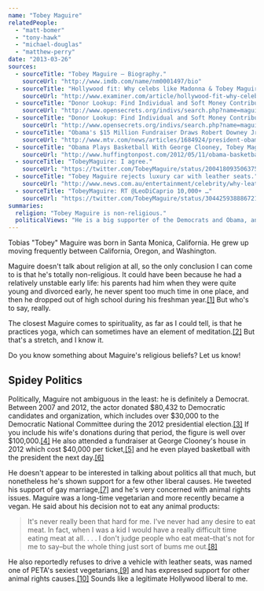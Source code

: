 ```yaml
---
name: "Tobey Maguire"
relatedPeople:
  - "matt-bomer"
  - "tony-hawk"
  - "michael-douglas"
  - "matthew-perry"
date: "2013-03-26"
sources:
  - sourceTitle: "Tobey Maguire – Biography."
    sourceUrl: "http://www.imdb.com/name/nm0001497/bio"
  - sourceTitle: "Hollywood fit: Why celebs like Madonna & Tobey Maguire love yoga."
    sourceUrl: "http://www.examiner.com/article/hollywood-fit-why-celebs-like-madonna-tobey-maguire-love-yoga"
  - sourceTitle: "Donor Lookup: Find Individual and Soft Money Contributors."
    sourceUrl: "http://www.opensecrets.org/indivs/search.php?name=maguire%2C+tobey&state=CA&zip=&employ=&cand=&c2012=Y&c2010=Y&c2008=Y&sort=N&capcode=mvjxb&submit=Submit+your+Donor+Query"
  - sourceTitle: "Donor Lookup: Find Individual and Soft Money Contributors."
    sourceUrl: "http://www.opensecrets.org/indivs/search.php?name=maguire%2C+jennifer&state=CA&zip=&employ=&cand=&c2012=Y&c2010=Y&c2008=Y&sort=N&capcode=yyms9&submit=Submit+your+Donor+Query"
  - sourceTitle: "Obama's $15 Million Fundraiser Draws Robert Downey Jr., Tobey Maguire."
    sourceUrl: "http://www.mtv.com/news/articles/1684924/president-obama-robert-downey-jr-fundraiser.jhtml"
  - sourceTitle: "Obama Plays Basketball With George Clooney, Tobey Maguire."
    sourceUrl: "http://www.huffingtonpost.com/2012/05/11/obama-basketball-george-clooney-tobey-maguire_n_1509945.html"
  - sourceTitle: "TobeyMaguire: I agree."
    sourceUrl: "https://twitter.com/TobeyMaguire/status/200418093506375680"
  - sourceTitle: "Tobey Maguire rejects luxury car with leather seats."
    sourceUrl: "http://www.news.com.au/entertainment/celebrity/why-leather-seats-in-his-luxury-car-made-tobey-maguires-skin-crawl/story-fn907478-1226164480346"
  - sourceTitle: "TobeyMaguire: RT @LeoDiCaprio 10,000+ …"
    sourceUrl: "https://twitter.com/TobeyMaguire/status/304425938886721536"
summaries:
  religion: "Tobey Maguire is non-religious."
  politicalViews: "He is a big supporter of the Democrats and Obama, and supports animal rights issues."
---
```


Tobias "Tobey" Maguire was born in Santa Monica, California. He grew up moving frequently between California, Oregon, and Washington.

Maguire doesn't talk about religion at all, so the only conclusion I can come to is that he's totally non-religious. It could have been because he had a relatively unstable early life: his parents had him when they were quite young and divorced early, he never spent too much time in one place, and then he dropped out of high school during his freshman year.<a class="source-citation" href="#http%3A%2F%2Fwww.imdb.com%2Fname%2Fnm0001497%2Fbio" title="Tobey Maguire – Biography.">[1]</a> But who's to say, really.

The closest Maguire comes to spirituality, as far as I could tell, is that he practices yoga, which can sometimes have an element of meditation.<a class="source-citation" href="#http%3A%2F%2Fwww.examiner.com%2Farticle%2Fhollywood-fit-why-celebs-like-madonna-tobey-maguire-love-yoga" title="Hollywood fit: Why celebs like Madonna &amp; Tobey Maguire love yoga.">[2]</a> But that's a stretch, and I know it.

Do you know something about Maguire's religious beliefs? Let us know!


## Spidey Politics

Politically, Maguire not ambiguous in the least: he is definitely a Democrat. Between 2007 and 2012, the actor donated $80,432 to Democratic candidates and organization, which includes over $30,000 to the Democratic National Committee during the 2012 presidential election.<a class="source-citation" href="#http%3A%2F%2Fwww.opensecrets.org%2Findivs%2Fsearch.php%3Fname%3Dmaguire%252C%2Btobey%26state%3DCA%26zip%3D%26employ%3D%26cand%3D%26c2012%3DY%26c2010%3DY%26c2008%3DY%26sort%3DN%26capcode%3Dmvjxb%26submit%3DSubmit%2Byour%2BDonor%2BQuery" title="Donor Lookup: Find Individual and Soft Money Contributors.">[3]</a> If you include his wife's donations during that period, the figure is well over $100,000.<a class="source-citation" href="#http%3A%2F%2Fwww.opensecrets.org%2Findivs%2Fsearch.php%3Fname%3Dmaguire%252C%2Bjennifer%26state%3DCA%26zip%3D%26employ%3D%26cand%3D%26c2012%3DY%26c2010%3DY%26c2008%3DY%26sort%3DN%26capcode%3Dyyms9%26submit%3DSubmit%2Byour%2BDonor%2BQuery" title="Donor Lookup: Find Individual and Soft Money Contributors.">[4]</a> He also attended a fundraiser at George Clooney's house in 2012 which cost $40,000 per ticket,<a class="source-citation" href="#http%3A%2F%2Fwww.mtv.com%2Fnews%2Farticles%2F1684924%2Fpresident-obama-robert-downey-jr-fundraiser.jhtml" title="Obama&apos;s $15 Million Fundraiser Draws Robert Downey Jr., Tobey Maguire.">[5]</a> and he even played basketball with the president the next day.<a class="source-citation" href="#http%3A%2F%2Fwww.huffingtonpost.com%2F2012%2F05%2F11%2Fobama-basketball-george-clooney-tobey-maguire_n_1509945.html" title="Obama Plays Basketball With George Clooney, Tobey Maguire.">[6]</a>

He doesn't appear to be interested in talking about politics all that much, but nonetheless he's shown support for a few other liberal causes. He tweeted his support of gay marriage,<a class="source-citation" href="#https%3A%2F%2Ftwitter.com%2FTobeyMaguire%2Fstatus%2F200418093506375680" title="TobeyMaguire: I agree.">[7]</a> and he's very concerned with animal rights issues. Maguire was a long-time vegetarian and more recently became a vegan. He said about his decision not to eat any animal products:

>It's never really been that hard for me. I've never had any desire to eat meat. In fact, when I was a kid I would have a really difficult time eating meat at all. . . . I don't judge people who eat meat–that's not for me to say–but the whole thing just sort of bums me out.<a class="source-citation" href="#http%3A%2F%2Fwww.news.com.au%2Fentertainment%2Fcelebrity%2Fwhy-leather-seats-in-his-luxury-car-made-tobey-maguires-skin-crawl%2Fstory-fn907478-1226164480346" title="Tobey Maguire rejects luxury car with leather seats.">[8]</a>

He also reportedly refuses to drive a vehicle with leather seats, was named one of PETA's sexiest vegetarians,<a class="source-citation" href="#http%3A%2F%2Fwww.news.com.au%2Fentertainment%2Fcelebrity%2Fwhy-leather-seats-in-his-luxury-car-made-tobey-maguires-skin-crawl%2Fstory-fn907478-1226164480346" title="Tobey Maguire rejects luxury car with leather seats.">[9]</a> and has expressed support for other animal rights causes.<a class="source-citation" href="#https%3A%2F%2Ftwitter.com%2FTobeyMaguire%2Fstatus%2F304425938886721536" title="TobeyMaguire: RT @LeoDiCaprio 10,000+ …">[10]</a> Sounds like a legitimate Hollywood liberal to me.